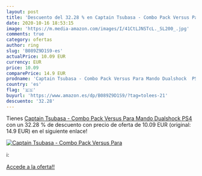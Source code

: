 ```yaml
---
layout: post
title: 'Descuento del 32.28 % en Captain Tsubasa - Combo Pack Versus Para'
date: 2020-10-16 18:53:15
image: 'https://m.media-amazon.com/images/I/41CtLJNSTcL._SL200_.jpg'
comments: true
category: ofertas
author: ring
slug: 'B089Z9D1S9-es'
actualPrice: 10.09 EUR
currency: EUR
price: 10.09
comparePrice: 14.9 EUR
prodname: 'Captain Tsubasa - Combo Pack Versus Para Mando Dualshock  PS4 '
country: 'es'
flag: '🇪🇸'
buyurl: 'https://www.amazon.es/dp/B089Z9D1S9/?tag=tolees-21'
descuento: '32.28'
---
```


Tienes [Captain Tsubasa - Combo Pack Versus Para Mando Dualshock  PS4 ](https://www.amazon.es/dp/B089Z9D1S9/?tag=tolees-21) con un 32.28 % de descuento con precio de oferta de 10.09 EUR (original: 14.9 EUR) en el siguiente enlace!

[![Captain Tsubasa - Combo Pack Versus Para](https://m.media-amazon.com/images/I/41CtLJNSTcL._SL200_.jpg)](https://www.amazon.es/dp/B089Z9D1S9/?tag=tolees-21)

ℹ️:


[Accede a la oferta!!](https://www.amazon.es/dp/B089Z9D1S9/?tag=tolees-21)
